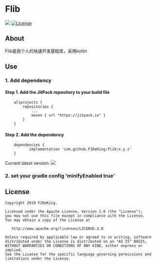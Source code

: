 # Flib
[![](https://jitpack.io/v/F1ReKing/Flib.svg)](https://jitpack.io/#F1ReKing/Flib)
[![License](https://img.shields.io/badge/license-Apache%202.0-blue.svg)](https://github.com/F1ReKing/Flib/blob/master/LICENSE)

## About
Flib是我个人的快速开发基础库，采用kotlin

## Use
### 1. Add dependency
#### Step 1. Add the JitPack repository to your build file
```
	allprojects {
		repositories {
			...
			maven { url "https://jitpack.io" }
		}
	}
```

#### Step 2. Add the dependency
```
	dependencies {
	       implementation 'com.github.F1ReKing:Flib:x.y.z'
	}
```
Current latest version: [![](https://jitpack.io/v/F1ReKing/Flib.svg)](https://jitpack.io/#F1ReKing/Flib)
### 2. set your gradle config 'minifyEnabled true'

## License

```
Copyright 2019 F1ReKing. 

Licensed under the Apache License, Version 2.0 (the "License");
you may not use this file except in compliance with the License.
You may obtain a copy of the License at

   http://www.apache.org/licenses/LICENSE-2.0

Unless required by applicable law or agreed to in writing, software
distributed under the License is distributed on an "AS IS" BASIS,
WITHOUT WARRANTIES OR CONDITIONS OF ANY KIND, either express or implied.
See the License for the specific language governing permissions and
limitations under the License.
```
